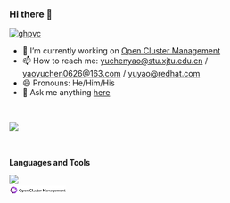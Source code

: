 ### Hi there 👋

[![ghpvc](https://komarev.com/ghpvc/?username=ycyaoxdu)](https://komarev.com/ghpvc/?username=ycyaoxdu)

- 🔭 I’m currently working on [Open Cluster Management](https://open-cluster-management.io/)
- 📫 How to reach me: yuchenyao@stu.xjtu.edu.cn / yaoyuchen0626@163.com / yuyao@redhat.com
- 😄 Pronouns: He/Him/His
- 💬 Ask me anything [here](https://github.com/ycyaoxdu/ycyaoxdu/discussions/new)


<br>

![](https://github-readme-stats.vercel.app/api?username=ycyaoxdu&show_icons=true&count_private=true&theme=graywhite)

<br>

**Languages and Tools**

<p>
<code><img width="10%" src="https://www.vectorlogo.zone/logos/golang/golang-horizontal.svg"></code>
<br>
<code><img width="20%" src="https://github.com/open-cluster-management-io/OCM/blob/main/assets/ocm-logo.png"></code>

<!--
<code><img width="10%" src="https://www.vectorlogo.zone/logos/kubernetes/kubernetes-ar21.svg"></code>
<code><img width="10%" src="https://www.vectorlogo.zone/logos/docker/docker-ar21.svg"></code>
-->
</p>

<br/>


<!--
**ycyaoxdu/ycyaoxdu** is a ✨ _special_ ✨ repository because its `README.md` (this file) appears on your GitHub profile.

Here are some ideas to get you started:

- 🔭 I’m currently working on ...
- 🌱 I’m currently learning ...
- 👯 I’m looking to collaborate on ...
- 🤔 I’m looking for help with ...
- 💬 Ask me about ...
- 📫 How to reach me: ...
- 😄 Pronouns: ...
- ⚡ Fun fact: ...
-->
